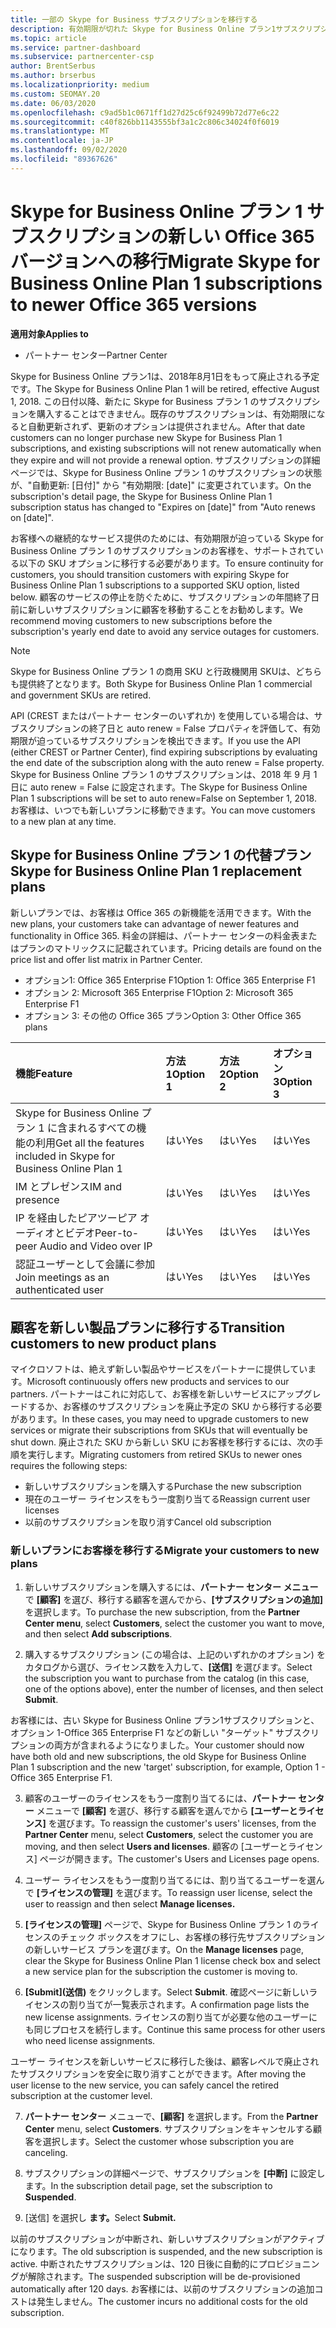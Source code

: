 ```yaml
---
title: 一部の Skype for Business サブスクリプションを移行する
description: 有効期限が切れた Skype for Business Online プラン1サブスクリプションを持つ特定の顧客を新しい Office 365 バージョンに移行する方法とタイミングについて説明します。
ms.topic: article
ms.service: partner-dashboard
ms.subservice: partnercenter-csp
author: BrentSerbus
ms.author: brserbus
ms.localizationpriority: medium
ms.custom: SEOMAY.20
ms.date: 06/03/2020
ms.openlocfilehash: c9ad5b1c0671ff1d27d25c6f92499b72d77e6c22
ms.sourcegitcommit: c40f826bb1143555bf3a1c2c806c34024f0f6019
ms.translationtype: MT
ms.contentlocale: ja-JP
ms.lasthandoff: 09/02/2020
ms.locfileid: "89367626"
---
```

# <a name="migrate-skype-for-business-online-plan-1-subscriptions-to-newer-office-365-versions"></a><span data-ttu-id="4f0e5-103">Skype for Business Online プラン 1 サブスクリプションの新しい Office 365 バージョンへの移行</span><span class="sxs-lookup"><span data-stu-id="4f0e5-103">Migrate Skype for Business Online Plan 1 subscriptions to newer Office 365 versions</span></span>

<span data-ttu-id="4f0e5-104">**適用対象**</span><span class="sxs-lookup"><span data-stu-id="4f0e5-104">**Applies to**</span></span>

- <span data-ttu-id="4f0e5-105">パートナー センター</span><span class="sxs-lookup"><span data-stu-id="4f0e5-105">Partner Center</span></span>

<span data-ttu-id="4f0e5-106">Skype for Business Online プラン1は、2018年8月1日をもって廃止される予定です。</span><span class="sxs-lookup"><span data-stu-id="4f0e5-106">The Skype for Business Online Plan 1 will be retired, effective August 1, 2018.</span></span> <span data-ttu-id="4f0e5-107">この日付以降、新たに Skype for Business プラン 1 のサブスクリプションを購入することはできません。既存のサブスクリプションは、有効期限になると自動更新されず、更新のオプションは提供されません。</span><span class="sxs-lookup"><span data-stu-id="4f0e5-107">After that date customers can no longer purchase new Skype for Business Plan 1 subscriptions, and existing subscriptions will not renew automatically when they expire and will not provide a renewal option.</span></span> <span data-ttu-id="4f0e5-108">サブスクリプションの詳細ページでは、Skype for Business Online プラン 1 のサブスクリプションの状態が、"自動更新: [日付]" から "有効期限: [date]" に変更されています。</span><span class="sxs-lookup"><span data-stu-id="4f0e5-108">On the subscription's detail page, the Skype for Business Online Plan 1 subscription status has changed to "Expires on [date]" from "Auto renews on [date]".</span></span>  

<span data-ttu-id="4f0e5-109">お客様への継続的なサービス提供のためには、有効期限が迫っている Skype for Business Online プラン 1 のサブスクリプションのお客様を、サポートされている以下の SKU オプションに移行する必要があります。</span><span class="sxs-lookup"><span data-stu-id="4f0e5-109">To ensure continuity for customers, you should transition customers with expiring Skype for Business Online Plan 1 subscriptions to a supported SKU option, listed below.</span></span> <span data-ttu-id="4f0e5-110">顧客のサービスの停止を防ぐために、サブスクリプションの年間終了日前に新しいサブスクリプションに顧客を移動することをお勧めします。</span><span class="sxs-lookup"><span data-stu-id="4f0e5-110">We recommend moving customers to new subscriptions before the subscription's yearly end date to avoid any service outages for customers.</span></span> 

>[!NOTE]
><span data-ttu-id="4f0e5-111">Skype for Business Online プラン 1 の商用 SKU と行政機関用 SKUは、どちらも提供終了となります。</span><span class="sxs-lookup"><span data-stu-id="4f0e5-111">Both Skype for Business Online Plan 1 commercial and government SKUs are retired.</span></span>

<span data-ttu-id="4f0e5-112">API (CREST またはパートナー センターのいずれか) を使用している場合は、サブスクリプションの終了日と auto renew = False プロパティを評価して、有効期限が迫っているサブスクリプションを検出できます。</span><span class="sxs-lookup"><span data-stu-id="4f0e5-112">If you use the API (either CREST or Partner Center), find expiring subscriptions by evaluating the end date of the subscription along with the auto renew = False property.</span></span> <span data-ttu-id="4f0e5-113">Skype for Business Online プラン 1 のサブスクリプションは、2018 年 9 月 1 日に auto renew = False に設定されます。</span><span class="sxs-lookup"><span data-stu-id="4f0e5-113">The Skype for Business Online Plan 1 subscriptions will be set to auto renew=False on September 1, 2018.</span></span> <span data-ttu-id="4f0e5-114">お客様は、いつでも新しいプランに移動できます。</span><span class="sxs-lookup"><span data-stu-id="4f0e5-114">You can move customers to a new plan at any time.</span></span> 

## <a name="skype-for-business-online-plan-1-replacement-plans"></a><span data-ttu-id="4f0e5-115">Skype for Business Online プラン 1 の代替プラン</span><span class="sxs-lookup"><span data-stu-id="4f0e5-115">Skype for Business Online Plan 1 replacement plans</span></span>

<span data-ttu-id="4f0e5-116">新しいプランでは、お客様は Office 365 の新機能を活用できます。</span><span class="sxs-lookup"><span data-stu-id="4f0e5-116">With the new plans, your customers take can advantage of newer features and functionality in Office 365.</span></span> <span data-ttu-id="4f0e5-117">料金の詳細は、パートナー センターの料金表またはプランのマトリックスに記載されています。</span><span class="sxs-lookup"><span data-stu-id="4f0e5-117">Pricing details are found on the price list and offer list matrix in Partner Center.</span></span> 

- <span data-ttu-id="4f0e5-118">オプション1: Office 365 Enterprise F1</span><span class="sxs-lookup"><span data-stu-id="4f0e5-118">Option 1: Office 365 Enterprise F1</span></span>
- <span data-ttu-id="4f0e5-119">オプション 2: Microsoft 365 Enterprise F1</span><span class="sxs-lookup"><span data-stu-id="4f0e5-119">Option 2: Microsoft 365 Enterprise F1</span></span>
- <span data-ttu-id="4f0e5-120">オプション 3: その他の Office 365 プラン</span><span class="sxs-lookup"><span data-stu-id="4f0e5-120">Option 3: Other Office 365 plans</span></span>

|<span data-ttu-id="4f0e5-121">**機能**</span><span class="sxs-lookup"><span data-stu-id="4f0e5-121">**Feature**</span></span>    |<span data-ttu-id="4f0e5-122">**方法 1**</span><span class="sxs-lookup"><span data-stu-id="4f0e5-122">**Option 1**</span></span>   |<span data-ttu-id="4f0e5-123">**方法 2**</span><span class="sxs-lookup"><span data-stu-id="4f0e5-123">**Option 2**</span></span>   |<span data-ttu-id="4f0e5-124">**オプション3**</span><span class="sxs-lookup"><span data-stu-id="4f0e5-124">**Option 3**</span></span>   |
|:-----------------|:-----------------|:-------------|:------------|
|<span data-ttu-id="4f0e5-125">Skype for Business Online プラン 1 に含まれるすべての機能の利用</span><span class="sxs-lookup"><span data-stu-id="4f0e5-125">Get all the features included in Skype for Business Online Plan 1</span></span>|<span data-ttu-id="4f0e5-126">はい</span><span class="sxs-lookup"><span data-stu-id="4f0e5-126">Yes</span></span>   |<span data-ttu-id="4f0e5-127">はい</span><span class="sxs-lookup"><span data-stu-id="4f0e5-127">Yes</span></span>   |<span data-ttu-id="4f0e5-128">はい</span><span class="sxs-lookup"><span data-stu-id="4f0e5-128">Yes</span></span>   |
|<span data-ttu-id="4f0e5-129">IM とプレゼンス</span><span class="sxs-lookup"><span data-stu-id="4f0e5-129">IM and presence</span></span> |<span data-ttu-id="4f0e5-130">はい</span><span class="sxs-lookup"><span data-stu-id="4f0e5-130">Yes</span></span>   |<span data-ttu-id="4f0e5-131">はい</span><span class="sxs-lookup"><span data-stu-id="4f0e5-131">Yes</span></span>   |<span data-ttu-id="4f0e5-132">はい</span><span class="sxs-lookup"><span data-stu-id="4f0e5-132">Yes</span></span>   |
|<span data-ttu-id="4f0e5-133">IP を経由したピアツーピア オーディオとビデオ</span><span class="sxs-lookup"><span data-stu-id="4f0e5-133">Peer-to-peer Audio and Video over IP</span></span>|<span data-ttu-id="4f0e5-134">はい</span><span class="sxs-lookup"><span data-stu-id="4f0e5-134">Yes</span></span>   |<span data-ttu-id="4f0e5-135">はい</span><span class="sxs-lookup"><span data-stu-id="4f0e5-135">Yes</span></span>   |<span data-ttu-id="4f0e5-136">はい</span><span class="sxs-lookup"><span data-stu-id="4f0e5-136">Yes</span></span>   
|<span data-ttu-id="4f0e5-137">認証ユーザーとして会議に参加</span><span class="sxs-lookup"><span data-stu-id="4f0e5-137">Join meetings as an authenticated user</span></span>| <span data-ttu-id="4f0e5-138">はい</span><span class="sxs-lookup"><span data-stu-id="4f0e5-138">Yes</span></span>   |<span data-ttu-id="4f0e5-139">はい</span><span class="sxs-lookup"><span data-stu-id="4f0e5-139">Yes</span></span>   |<span data-ttu-id="4f0e5-140">はい</span><span class="sxs-lookup"><span data-stu-id="4f0e5-140">Yes</span></span>   |

## <a name="transition-customers-to-new-product-plans"></a><span data-ttu-id="4f0e5-141">顧客を新しい製品プランに移行する</span><span class="sxs-lookup"><span data-stu-id="4f0e5-141">Transition customers to new product plans</span></span>

<span data-ttu-id="4f0e5-142">マイクロソフトは、絶えず新しい製品やサービスをパートナーに提供しています。</span><span class="sxs-lookup"><span data-stu-id="4f0e5-142">Microsoft continuously offers new products and services to our partners.</span></span> <span data-ttu-id="4f0e5-143">パートナーはこれに対応して、お客様を新しいサービスにアップグレードするか、お客様のサブスクリプションを廃止予定の SKU から移行する必要があります。</span><span class="sxs-lookup"><span data-stu-id="4f0e5-143">In these cases, you may need to upgrade customers to new services or migrate their subscriptions from SKUs that will eventually be shut down.</span></span> <span data-ttu-id="4f0e5-144">廃止された SKU から新しい SKU にお客様を移行するには、次の手順を実行します。</span><span class="sxs-lookup"><span data-stu-id="4f0e5-144">Migrating customers from retired SKUs to newer ones requires the following steps:</span></span>

- <span data-ttu-id="4f0e5-145">新しいサブスクリプションを購入する</span><span class="sxs-lookup"><span data-stu-id="4f0e5-145">Purchase the new subscription</span></span>
- <span data-ttu-id="4f0e5-146">現在のユーザー ライセンスをもう一度割り当てる</span><span class="sxs-lookup"><span data-stu-id="4f0e5-146">Reassign current user licenses</span></span>
- <span data-ttu-id="4f0e5-147">以前のサブスクリプションを取り消す</span><span class="sxs-lookup"><span data-stu-id="4f0e5-147">Cancel old subscription</span></span>

### <a name="migrate-your-customers-to-new-plans"></a><span data-ttu-id="4f0e5-148">新しいプランにお客様を移行する</span><span class="sxs-lookup"><span data-stu-id="4f0e5-148">Migrate your customers to new plans</span></span>

1. <span data-ttu-id="4f0e5-149">新しいサブスクリプションを購入するには、**パートナー センター メニュー**で **[顧客]** を選び、移行する顧客を選んでから、**[サブスクリプションの追加]** を選択します。</span><span class="sxs-lookup"><span data-stu-id="4f0e5-149">To purchase the new subscription, from the **Partner Center menu**, select **Customers**, select the customer you want to move, and then select **Add subscriptions**.</span></span>

2. <span data-ttu-id="4f0e5-150">購入するサブスクリプション (この場合は、上記のいずれかのオプション) をカタログから選び、ライセンス数を入力して、**[送信]** を選びます。</span><span class="sxs-lookup"><span data-stu-id="4f0e5-150">Select the subscription you want to purchase from the catalog (in this case, one of the options above), enter the number of licenses, and then select **Submit**.</span></span> 

<span data-ttu-id="4f0e5-151">お客様には、古い Skype for Business Online プラン1サブスクリプションと、オプション 1-Office 365 Enterprise F1 などの新しい "ターゲット" サブスクリプションの両方が含まれるようになりました。</span><span class="sxs-lookup"><span data-stu-id="4f0e5-151">Your customer should now have both old and new subscriptions, the old Skype for Business Online Plan 1  subscription and the new 'target' subscription, for example, Option 1 - Office 365 Enterprise F1.</span></span>

3. <span data-ttu-id="4f0e5-152">顧客のユーザーのライセンスをもう一度割り当てるには、**パートナー センター** メニューで **[顧客]** を選び、移行する顧客を選んでから **[ユーザーとライセンス]** を選びます。</span><span class="sxs-lookup"><span data-stu-id="4f0e5-152">To reassign the customer's users' licenses, from the **Partner Center** menu, select **Customers**, select the customer you are moving, and then select **Users and licenses**.</span></span> <span data-ttu-id="4f0e5-153">顧客の [ユーザーとライセンス] ページが開きます。</span><span class="sxs-lookup"><span data-stu-id="4f0e5-153">The customer's Users and Licenses page opens.</span></span>

4. <span data-ttu-id="4f0e5-154">ユーザー ライセンスをもう一度割り当てるには、割り当てるユーザーを選んで **[ライセンスの管理]** を選びます。</span><span class="sxs-lookup"><span data-stu-id="4f0e5-154">To reassign user license, select the user to reassign and then select **Manage licenses.**</span></span>

5. <span data-ttu-id="4f0e5-155">**[ライセンスの管理]** ページで、Skype for Business Online プラン 1 のライセンスのチェック ボックスをオフにし、お客様の移行先サブスクリプションの新しいサービス プランを選びます。</span><span class="sxs-lookup"><span data-stu-id="4f0e5-155">On the **Manage licenses** page, clear the Skype for Business Online Plan 1 license check box and select a new service plan for the subscription the customer is moving to.</span></span>

6. <span data-ttu-id="4f0e5-156">**[Submit]\(送信\)** をクリックします。</span><span class="sxs-lookup"><span data-stu-id="4f0e5-156">Select **Submit**.</span></span> <span data-ttu-id="4f0e5-157">確認ページに新しいライセンスの割り当てが一覧表示されます。</span><span class="sxs-lookup"><span data-stu-id="4f0e5-157">A confirmation page lists the new license assignments.</span></span> <span data-ttu-id="4f0e5-158">ライセンスの割り当てが必要な他のユーザーにも同じプロセスを続行します。</span><span class="sxs-lookup"><span data-stu-id="4f0e5-158">Continue this same process for other users who need license assignments.</span></span>

<span data-ttu-id="4f0e5-159">ユーザー ライセンスを新しいサービスに移行した後は、顧客レベルで廃止されたサブスクリプションを安全に取り消すことができます。</span><span class="sxs-lookup"><span data-stu-id="4f0e5-159">After moving the user license to the new service, you can safely cancel the retired subscription at the customer level.</span></span>

7. <span data-ttu-id="4f0e5-160">**パートナー センター** メニューで、**[顧客]** を選択します。</span><span class="sxs-lookup"><span data-stu-id="4f0e5-160">From the **Partner Center** menu, select **Customers**.</span></span> <span data-ttu-id="4f0e5-161">サブスクリプションをキャンセルする顧客を選択します。</span><span class="sxs-lookup"><span data-stu-id="4f0e5-161">Select the customer whose subscription you are canceling.</span></span>

8. <span data-ttu-id="4f0e5-162">サブスクリプションの詳細ページで、サブスクリプションを **[中断]** に設定します。</span><span class="sxs-lookup"><span data-stu-id="4f0e5-162">In the subscription detail page, set the subscription to **Suspended**.</span></span>

9. <span data-ttu-id="4f0e5-163">[送信] を選択し **ます。**</span><span class="sxs-lookup"><span data-stu-id="4f0e5-163">Select **Submit.**</span></span>

<span data-ttu-id="4f0e5-164">以前のサブスクリプションが中断され、新しいサブスクリプションがアクティブになります。</span><span class="sxs-lookup"><span data-stu-id="4f0e5-164">The old subscription is suspended, and the new subscription is active.</span></span> <span data-ttu-id="4f0e5-165">中断されたサブスクリプションは、120 日後に自動的にプロビジョニングが解除されます。</span><span class="sxs-lookup"><span data-stu-id="4f0e5-165">The suspended subscription will be de-provisioned automatically after 120 days.</span></span> <span data-ttu-id="4f0e5-166">お客様には、以前のサブスクリプションの追加コストは発生しません。</span><span class="sxs-lookup"><span data-stu-id="4f0e5-166">The customer incurs no additional costs for the old subscription.</span></span>

